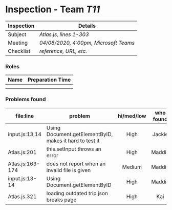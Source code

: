 # Inspection - Team *T11* 
 
| Inspection | Details |
| ----- | ----- |
| Subject | *Atlas.js, lines 1-303* |
| Meeting | *04/08/2020, 4:00pm, Microsoft Teams* |
| Checklist | *reference, URL, etc.* |

### Roles

| Name | Preparation Time |
| ---- | ---- |
|  |  |
|  |  |

### Problems found

| file:line | problem | hi/med/low | who found | github#  |
| --- | --- | :---: | :---: | --- |
| input.js:13,14 | Using Document.getElementByID, makes it hard to test it | High | Jackie |  |
| Atlas.js:201 | this.setInput throws an error | High | Maddie | | 
| Atlas.js:163-174 | does not report when an invalid file is given | Medium | Maddie | |
| input.js:13-14 | Using Document.getElementByID | High | Maddie | |
| Atlas.js.321 | loading outdated trip json breaks page | High | Kai | |
